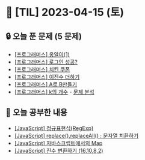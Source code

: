 # 📆 [TIL] 2023-04-15 (토)

## 🔒 오늘 푼 문제 (5 문제)

- [[프로그래머스] 옹알이(1)](https://school.programmers.co.kr/learn/courses/30/lessons/120956)
- [[프로그래머스] 로그인 성공?](https://school.programmers.co.kr/learn/courses/30/lessons/120883)
- [[프로그래머스] 치킨 쿠폰](https://school.programmers.co.kr/learn/courses/30/lessons/120884)
- [[프로그래머스] 이진수 더하기](https://school.programmers.co.kr/learn/courses/30/lessons/120885)
- [[프로그래머스] A로 B만들기](https://school.programmers.co.kr/learn/courses/30/lessons/120886)
- [[프로그래머스] k의 개수](https://school.programmers.co.kr/learn/courses/30/lessons/120887) - [문제 분석](https://monsta-zo.github.io/ps/ps-k%EC%9D%98%EA%B0%9C%EC%88%98/)

## 📝 오늘 공부한 내용

- [[JavaScript] 정규표현식(RegExp)](https://monsta-zo.github.io/javascript/js-%EC%A0%95%EA%B7%9C%ED%91%9C%ED%98%84%EC%8B%9D/)
- [[JavaScript] replace(),replaceAll() : 문자열 치환하기](https://monsta-zo.github.io/javascript/js-replace/)
- [[JavaScript] 자바스크립트에서의 Map](https://monsta-zo.github.io/javascript/js-map/)
- [[JavaScript] 진수 변환하기 (16,10,8,2)](https://monsta-zo.github.io/javascript/JS-%EC%9D%B4%EC%A7%84%EC%88%98%EB%B3%80%ED%99%98/)
